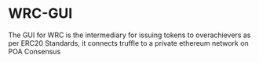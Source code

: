 # WRC-GUI

The GUI for WRC is the intermediary for issuing tokens to overachievers as per ERC20 Standards, it connects truffle to a private ethereum network on POA Consensus

